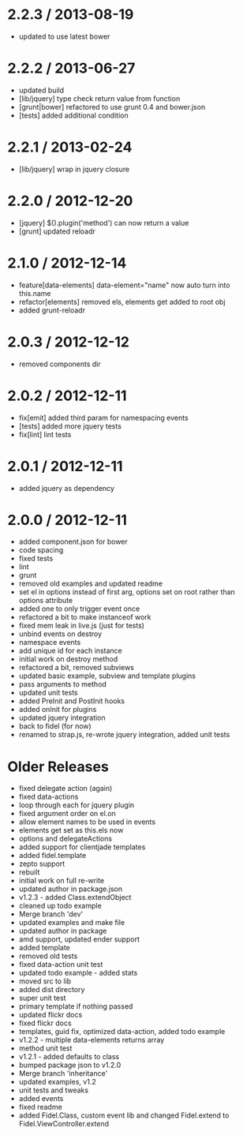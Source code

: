 
2.2.3 / 2013-08-19 
==================

  * updated to use latest bower

2.2.2 / 2013-06-27 
==================

  * updated build
  * [lib/jquery] type check return value from function
  * [grunt|bower] refactored to use grunt 0.4 and bower.json
  * [tests] added additional condition

2.2.1 / 2013-02-24 
==================

  * [lib/jquery] wrap in jquery closure

2.2.0 / 2012-12-20 
==================

  * [jquery] $().plugin('method') can now return a value
  * [grunt] updated reloadr

2.1.0 / 2012-12-14 
==================

  * feature[data-elements] data-element="name" now auto turn into this.name
  * refactor[elements] removed els, elements get added to root obj
  * added grunt-reloadr

2.0.3 / 2012-12-12 
==================

  * removed components dir

2.0.2 / 2012-12-11 
==================

  * fix[emit] added third param for namespacing events
  * [tests] added more jquery tests
  * fix[lint] lint tests

2.0.1 / 2012-12-11 
==================

  * added jquery as dependency

2.0.0 / 2012-12-11 
==================

  * added component.json for bower
  * code spacing
  * fixed tests
  * lint
  * grunt
  * removed old examples and updated readme
  * set el in options instead of first arg, options set on root rather than options attribute
  * added one to only trigger event once
  * refactored a bit to make instanceof work
  * fixed mem leak in live.js (just for tests)
  * unbind events on destroy
  * namespace events
  * add unique id for each instance
  * initial work on destroy method
  * refactored a bit, removed subviews
  * updated basic example, subview and template plugins
  * pass arguments to method
  * updated unit tests
  * added PreInit and PostInit hooks
  * added onInit for plugins
  * updated jquery integration
  * back to fidel (for now)
  * renamed to strap.js, re-wrote jquery integration, added unit tests

Older Releases
==============

  * fixed delegate action (again)
  * fixed data-actions
  * loop through each for jquery plugin
  * fixed argument order on el.on
  * allow element names to be used in events
  * elements get set as this.els now
  * options and delegateActions
  * added support for clientjade templates
  * added fidel.template
  * zepto support
  * rebuilt
  * initial work on full re-write
  * updated author in package.json
  * v1.2.3 - added Class.extendObject
  * cleaned up todo example
  * Merge branch 'dev'
  * updated examples and make file
  * updated author in package
  * amd support, updated ender support
  * added template
  * removed old tests
  * fixed data-action unit test
  * updated todo example - added stats
  * moved src to lib
  * added dist directory
  * super unit test
  * primary template if nothing passed
  * updated flickr docs
  * fixed flickr docs
  * templates, guid fix, optimized data-action, added todo example
  * v1.2.2 - multiple data-elements returns array
  * method unit test
  * v1.2.1 - added defaults to class
  * bumped package json to v1.2.0
  * Merge branch 'inheritance'
  * updated examples, v1.2
  * unit tests and tweaks
  * added events
  * fixed readme
  * added Fidel.Class, custom event lib and changed Fidel.extend to Fidel.ViewController.extend
